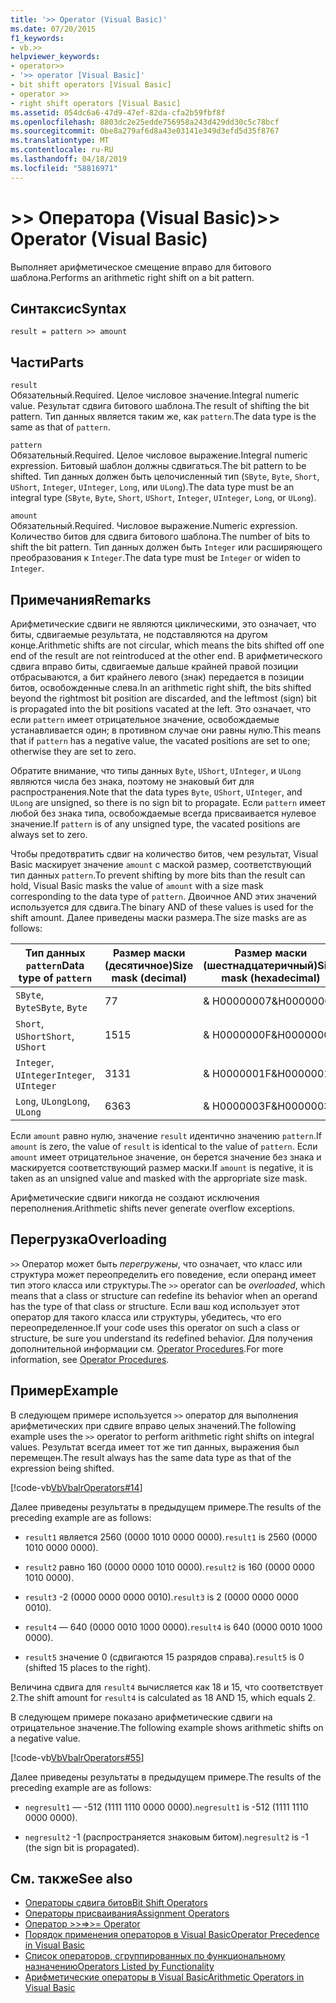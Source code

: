 ```yaml
---
title: '>> Operator (Visual Basic)'
ms.date: 07/20/2015
f1_keywords:
- vb.>>
helpviewer_keywords:
- operator>>
- '>> operator [Visual Basic]'
- bit shift operators [Visual Basic]
- operator >>
- right shift operators [Visual Basic]
ms.assetid: 054dc6a6-47d9-47ef-82da-cfa2b59fbf8f
ms.openlocfilehash: 8803dc2e25edde756958a243d429dd30c5c78bcf
ms.sourcegitcommit: 0be8a279af6d8a43e03141e349d3efd5d35f8767
ms.translationtype: MT
ms.contentlocale: ru-RU
ms.lasthandoff: 04/18/2019
ms.locfileid: "58816971"
---
```

# <a name="-operator-visual-basic"></a><span data-ttu-id="56de3-102">>> Оператора (Visual Basic)</span><span class="sxs-lookup"><span data-stu-id="56de3-102">>> Operator (Visual Basic)</span></span>
<span data-ttu-id="56de3-103">Выполняет арифметическое смещение вправо для битового шаблона.</span><span class="sxs-lookup"><span data-stu-id="56de3-103">Performs an arithmetic right shift on a bit pattern.</span></span>  
  
## <a name="syntax"></a><span data-ttu-id="56de3-104">Синтаксис</span><span class="sxs-lookup"><span data-stu-id="56de3-104">Syntax</span></span>  
  
```  
result = pattern >> amount  
```  
  
## <a name="parts"></a><span data-ttu-id="56de3-105">Части</span><span class="sxs-lookup"><span data-stu-id="56de3-105">Parts</span></span>  
 `result`  
 <span data-ttu-id="56de3-106">Обязательный.</span><span class="sxs-lookup"><span data-stu-id="56de3-106">Required.</span></span> <span data-ttu-id="56de3-107">Целое числовое значение.</span><span class="sxs-lookup"><span data-stu-id="56de3-107">Integral numeric value.</span></span> <span data-ttu-id="56de3-108">Результат сдвига битового шаблона.</span><span class="sxs-lookup"><span data-stu-id="56de3-108">The result of shifting the bit pattern.</span></span> <span data-ttu-id="56de3-109">Тип данных является таким же, как `pattern`.</span><span class="sxs-lookup"><span data-stu-id="56de3-109">The data type is the same as that of `pattern`.</span></span>  
  
 `pattern`  
 <span data-ttu-id="56de3-110">Обязательный.</span><span class="sxs-lookup"><span data-stu-id="56de3-110">Required.</span></span> <span data-ttu-id="56de3-111">Целое числовое выражение.</span><span class="sxs-lookup"><span data-stu-id="56de3-111">Integral numeric expression.</span></span> <span data-ttu-id="56de3-112">Битовый шаблон должны сдвигаться.</span><span class="sxs-lookup"><span data-stu-id="56de3-112">The bit pattern to be shifted.</span></span> <span data-ttu-id="56de3-113">Тип данных должен быть целочисленный тип (`SByte`, `Byte`, `Short`, `UShort`, `Integer`, `UInteger`, `Long`, или `ULong`).</span><span class="sxs-lookup"><span data-stu-id="56de3-113">The data type must be an integral type (`SByte`, `Byte`, `Short`, `UShort`, `Integer`, `UInteger`, `Long`, or `ULong`).</span></span>  
  
 `amount`  
 <span data-ttu-id="56de3-114">Обязательный.</span><span class="sxs-lookup"><span data-stu-id="56de3-114">Required.</span></span> <span data-ttu-id="56de3-115">Числовое выражение.</span><span class="sxs-lookup"><span data-stu-id="56de3-115">Numeric expression.</span></span> <span data-ttu-id="56de3-116">Количество битов для сдвига битового шаблона.</span><span class="sxs-lookup"><span data-stu-id="56de3-116">The number of bits to shift the bit pattern.</span></span> <span data-ttu-id="56de3-117">Тип данных должен быть `Integer` или расширяющего преобразования к `Integer`.</span><span class="sxs-lookup"><span data-stu-id="56de3-117">The data type must be `Integer` or widen to `Integer`.</span></span>  
  
## <a name="remarks"></a><span data-ttu-id="56de3-118">Примечания</span><span class="sxs-lookup"><span data-stu-id="56de3-118">Remarks</span></span>  
 <span data-ttu-id="56de3-119">Арифметические сдвиги не являются циклическими, это означает, что биты, сдвигаемые результата, не подставляются на другом конце.</span><span class="sxs-lookup"><span data-stu-id="56de3-119">Arithmetic shifts are not circular, which means the bits shifted off one end of the result are not reintroduced at the other end.</span></span> <span data-ttu-id="56de3-120">В арифметического сдвига вправо биты, сдвигаемые дальше крайней правой позиции отбрасываются, а бит крайнего левого (знак) передается в позиции битов, освобожденные слева.</span><span class="sxs-lookup"><span data-stu-id="56de3-120">In an arithmetic right shift, the bits shifted beyond the rightmost bit position are discarded, and the leftmost (sign) bit is propagated into the bit positions vacated at the left.</span></span> <span data-ttu-id="56de3-121">Это означает, что если `pattern` имеет отрицательное значение, освобождаемые устанавливается один; в противном случае они равны нулю.</span><span class="sxs-lookup"><span data-stu-id="56de3-121">This means that if `pattern` has a negative value, the vacated positions are set to one; otherwise they are set to zero.</span></span>  
  
 <span data-ttu-id="56de3-122">Обратите внимание, что типы данных `Byte`, `UShort`, `UInteger`, и `ULong` являются числа без знака, поэтому не знаковый бит для распространения.</span><span class="sxs-lookup"><span data-stu-id="56de3-122">Note that the data types `Byte`, `UShort`, `UInteger`, and `ULong` are unsigned, so there is no sign bit to propagate.</span></span> <span data-ttu-id="56de3-123">Если `pattern` имеет любой без знака типа, освобождаемые всегда присваивается нулевое значение.</span><span class="sxs-lookup"><span data-stu-id="56de3-123">If `pattern` is of any unsigned type, the vacated positions are always set to zero.</span></span>  
  
 <span data-ttu-id="56de3-124">Чтобы предотвратить сдвиг на количество битов, чем результат, Visual Basic маскирует значение `amount` с маской размер, соответствующий тип данных `pattern`.</span><span class="sxs-lookup"><span data-stu-id="56de3-124">To prevent shifting by more bits than the result can hold, Visual Basic masks the value of `amount` with a size mask corresponding to the data type of `pattern`.</span></span> <span data-ttu-id="56de3-125">Двоичное AND этих значений используется для сдвига.</span><span class="sxs-lookup"><span data-stu-id="56de3-125">The binary AND of these values is used for the shift amount.</span></span> <span data-ttu-id="56de3-126">Далее приведены маски размера.</span><span class="sxs-lookup"><span data-stu-id="56de3-126">The size masks are as follows:</span></span>  
  
|<span data-ttu-id="56de3-127">Тип данных `pattern`</span><span class="sxs-lookup"><span data-stu-id="56de3-127">Data type of `pattern`</span></span>|<span data-ttu-id="56de3-128">Размер маски (десятичное)</span><span class="sxs-lookup"><span data-stu-id="56de3-128">Size mask (decimal)</span></span>|<span data-ttu-id="56de3-129">Размер маски (шестнадцатеричный)</span><span class="sxs-lookup"><span data-stu-id="56de3-129">Size mask (hexadecimal)</span></span>|  
|----------------------------|---------------------------|-------------------------------|  
|<span data-ttu-id="56de3-130">`SByte`, `Byte`</span><span class="sxs-lookup"><span data-stu-id="56de3-130">`SByte`, `Byte`</span></span>|<span data-ttu-id="56de3-131">7</span><span class="sxs-lookup"><span data-stu-id="56de3-131">7</span></span>|<span data-ttu-id="56de3-132">&AMP; H00000007</span><span class="sxs-lookup"><span data-stu-id="56de3-132">&H00000007</span></span>|  
|<span data-ttu-id="56de3-133">`Short`, `UShort`</span><span class="sxs-lookup"><span data-stu-id="56de3-133">`Short`, `UShort`</span></span>|<span data-ttu-id="56de3-134">15</span><span class="sxs-lookup"><span data-stu-id="56de3-134">15</span></span>|<span data-ttu-id="56de3-135">&AMP; H0000000F</span><span class="sxs-lookup"><span data-stu-id="56de3-135">&H0000000F</span></span>|  
|<span data-ttu-id="56de3-136">`Integer`, `UInteger`</span><span class="sxs-lookup"><span data-stu-id="56de3-136">`Integer`, `UInteger`</span></span>|<span data-ttu-id="56de3-137">31</span><span class="sxs-lookup"><span data-stu-id="56de3-137">31</span></span>|<span data-ttu-id="56de3-138">&AMP; H0000001F</span><span class="sxs-lookup"><span data-stu-id="56de3-138">&H0000001F</span></span>|  
|<span data-ttu-id="56de3-139">`Long`, `ULong`</span><span class="sxs-lookup"><span data-stu-id="56de3-139">`Long`, `ULong`</span></span>|<span data-ttu-id="56de3-140">63</span><span class="sxs-lookup"><span data-stu-id="56de3-140">63</span></span>|<span data-ttu-id="56de3-141">&AMP; H0000003F</span><span class="sxs-lookup"><span data-stu-id="56de3-141">&H0000003F</span></span>|  
  
 <span data-ttu-id="56de3-142">Если `amount` равно нулю, значение `result` идентично значению `pattern`.</span><span class="sxs-lookup"><span data-stu-id="56de3-142">If `amount` is zero, the value of `result` is identical to the value of `pattern`.</span></span> <span data-ttu-id="56de3-143">Если `amount` имеет отрицательное значение, он берется значение без знака и маскируется соответствующий размер маски.</span><span class="sxs-lookup"><span data-stu-id="56de3-143">If `amount` is negative, it is taken as an unsigned value and masked with the appropriate size mask.</span></span>  
  
 <span data-ttu-id="56de3-144">Арифметические сдвиги никогда не создают исключения переполнения.</span><span class="sxs-lookup"><span data-stu-id="56de3-144">Arithmetic shifts never generate overflow exceptions.</span></span>  
  
## <a name="overloading"></a><span data-ttu-id="56de3-145">Перегрузка</span><span class="sxs-lookup"><span data-stu-id="56de3-145">Overloading</span></span>  
 <span data-ttu-id="56de3-146">`>>` Оператор может быть *перегружены*, что означает, что класс или структура может переопределить его поведение, если операнд имеет тип этого класса или структуры.</span><span class="sxs-lookup"><span data-stu-id="56de3-146">The `>>` operator can be *overloaded*, which means that a class or structure can redefine its behavior when an operand has the type of that class or structure.</span></span> <span data-ttu-id="56de3-147">Если ваш код использует этот оператор для такого класса или структуры, убедитесь, что его переопределенное.</span><span class="sxs-lookup"><span data-stu-id="56de3-147">If your code uses this operator on such a class or structure, be sure you understand its redefined behavior.</span></span> <span data-ttu-id="56de3-148">Для получения дополнительной информации см. [Operator Procedures](../../../visual-basic/programming-guide/language-features/procedures/operator-procedures.md).</span><span class="sxs-lookup"><span data-stu-id="56de3-148">For more information, see [Operator Procedures](../../../visual-basic/programming-guide/language-features/procedures/operator-procedures.md).</span></span>  
  
## <a name="example"></a><span data-ttu-id="56de3-149">Пример</span><span class="sxs-lookup"><span data-stu-id="56de3-149">Example</span></span>  
 <span data-ttu-id="56de3-150">В следующем примере используется `>>` оператор для выполнения арифметических при сдвиге вправо целых значений.</span><span class="sxs-lookup"><span data-stu-id="56de3-150">The following example uses the `>>` operator to perform arithmetic right shifts on integral values.</span></span> <span data-ttu-id="56de3-151">Результат всегда имеет тот же тип данных, выражения был перемещен.</span><span class="sxs-lookup"><span data-stu-id="56de3-151">The result always has the same data type as that of the expression being shifted.</span></span>  
  
 [!code-vb[VbVbalrOperators#14](~/samples/snippets/visualbasic/VS_Snippets_VBCSharp/VbVbalrOperators/VB/Class1.vb#14)]  
  
 <span data-ttu-id="56de3-152">Далее приведены результаты в предыдущем примере.</span><span class="sxs-lookup"><span data-stu-id="56de3-152">The results of the preceding example are as follows:</span></span>  
  
-   <span data-ttu-id="56de3-153">`result1` является 2560 (0000 1010 0000 0000).</span><span class="sxs-lookup"><span data-stu-id="56de3-153">`result1` is 2560 (0000 1010 0000 0000).</span></span>  
  
-   <span data-ttu-id="56de3-154">`result2` равно 160 (0000 0000 1010 0000).</span><span class="sxs-lookup"><span data-stu-id="56de3-154">`result2` is 160 (0000 0000 1010 0000).</span></span>  
  
-   <span data-ttu-id="56de3-155">`result3` -2 (0000 0000 0000 0010).</span><span class="sxs-lookup"><span data-stu-id="56de3-155">`result3` is 2 (0000 0000 0000 0010).</span></span>  
  
-   <span data-ttu-id="56de3-156">`result4` — 640 (0000 0010 1000 0000).</span><span class="sxs-lookup"><span data-stu-id="56de3-156">`result4` is 640 (0000 0010 1000 0000).</span></span>  
  
-   <span data-ttu-id="56de3-157">`result5` значение 0 (сдвигаются 15 разрядов справа).</span><span class="sxs-lookup"><span data-stu-id="56de3-157">`result5` is 0 (shifted 15 places to the right).</span></span>  
  
 <span data-ttu-id="56de3-158">Величина сдвига для `result4` вычисляется как 18 и 15, что соответствует 2.</span><span class="sxs-lookup"><span data-stu-id="56de3-158">The shift amount for `result4` is calculated as 18 AND 15, which equals 2.</span></span>  
  
 <span data-ttu-id="56de3-159">В следующем примере показано арифметические сдвиги на отрицательное значение.</span><span class="sxs-lookup"><span data-stu-id="56de3-159">The following example shows arithmetic shifts on a negative value.</span></span>  
  
 [!code-vb[VbVbalrOperators#55](~/samples/snippets/visualbasic/VS_Snippets_VBCSharp/VbVbalrOperators/VB/Class1.vb#55)]  
  
 <span data-ttu-id="56de3-160">Далее приведены результаты в предыдущем примере.</span><span class="sxs-lookup"><span data-stu-id="56de3-160">The results of the preceding example are as follows:</span></span>  
  
-   <span data-ttu-id="56de3-161">`negresult1` — -512 (1111 1110 0000 0000).</span><span class="sxs-lookup"><span data-stu-id="56de3-161">`negresult1` is -512 (1111 1110 0000 0000).</span></span>  
  
-   <span data-ttu-id="56de3-162">`negresult2` -1 (распространяется знаковым битом).</span><span class="sxs-lookup"><span data-stu-id="56de3-162">`negresult2` is -1 (the sign bit is propagated).</span></span>  
  
## <a name="see-also"></a><span data-ttu-id="56de3-163">См. также</span><span class="sxs-lookup"><span data-stu-id="56de3-163">See also</span></span>

- [<span data-ttu-id="56de3-164">Операторы сдвига битов</span><span class="sxs-lookup"><span data-stu-id="56de3-164">Bit Shift Operators</span></span>](../../../visual-basic/language-reference/operators/bit-shift-operators.md)
- [<span data-ttu-id="56de3-165">Операторы присваивания</span><span class="sxs-lookup"><span data-stu-id="56de3-165">Assignment Operators</span></span>](../../../visual-basic/language-reference/operators/assignment-operators.md)
- [<span data-ttu-id="56de3-166">Оператор >>=</span><span class="sxs-lookup"><span data-stu-id="56de3-166">>>= Operator</span></span>](../../../visual-basic/language-reference/operators/right-shift-assignment-operator.md)
- [<span data-ttu-id="56de3-167">Порядок применения операторов в Visual Basic</span><span class="sxs-lookup"><span data-stu-id="56de3-167">Operator Precedence in Visual Basic</span></span>](../../../visual-basic/language-reference/operators/operator-precedence.md)
- [<span data-ttu-id="56de3-168">Список операторов, сгруппированных по функциональному назначению</span><span class="sxs-lookup"><span data-stu-id="56de3-168">Operators Listed by Functionality</span></span>](../../../visual-basic/language-reference/operators/operators-listed-by-functionality.md)
- [<span data-ttu-id="56de3-169">Арифметические операторы в Visual Basic</span><span class="sxs-lookup"><span data-stu-id="56de3-169">Arithmetic Operators in Visual Basic</span></span>](../../../visual-basic/programming-guide/language-features/operators-and-expressions/arithmetic-operators.md)
